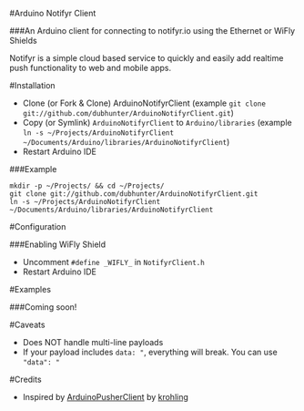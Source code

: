 #Arduino Notifyr Client

###An Arduino client for connecting to notifyr.io using the Ethernet or WiFly Shields

Notifyr is a simple cloud based service to quickly and easily add realtime push functionality to web and mobile apps.

#Installation

 * Clone (or Fork & Clone) ArduinoNotifyrClient (example `git clone git://github.com/dubhunter/ArduinoNotifyrClient.git`)
 * Copy (or Symlink) `ArduinoNotifyrClient` to `Arduino/libraries` (example `ln -s ~/Projects/ArduinoNotifyrClient ~/Documents/Arduino/libraries/ArduinoNotifyrClient`)
 * Restart Arduino IDE

###Example

    mkdir -p ~/Projects/ && cd ~/Projects/
    git clone git://github.com/dubhunter/ArduinoNotifyrClient.git
    ln -s ~/Projects/ArduinoNotifyrClient ~/Documents/Arduino/libraries/ArduinoNotifyrClient

#Configuration

###Enabling WiFly Shield

 * Uncomment `#define _WIFLY_` in `NotifyrClient.h`
 * Restart Arduino IDE

#Examples

###Coming soon!

#Caveats

 * Does NOT handle multi-line payloads
 * If your payload includes `data: "`, everything will break. You can use `"data": "`

#Credits

 * Inspired by [ArduinoPusherClient](https://github.com/krohling/ArduinoPusherClient) by [krohling](https://github.com/krohling)
